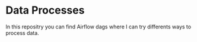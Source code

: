 # Data Processes 

In this repositry you can find Airflow dags where I can try differents ways to process data.